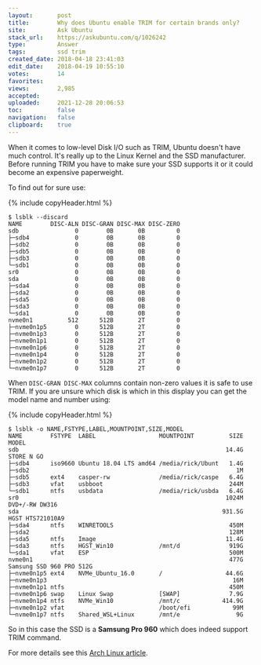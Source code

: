 ```yaml
---
layout:       post
title:        Why does Ubuntu enable TRIM for certain brands only?
site:         Ask Ubuntu
stack_url:    https://askubuntu.com/q/1026242
type:         Answer
tags:         ssd trim
created_date: 2018-04-18 23:41:03
edit_date:    2018-04-19 10:55:10
votes:        14
favorites:    
views:        2,985
accepted:     
uploaded:     2021-12-28 20:06:53
toc:          false
navigation:   false
clipboard:    true
---
```


When it comes to low-level Disk I/O such as TRIM, Ubuntu doesn't have much control. It's really up to the Linux Kernel and the SSD manufacturer. Before running TRIM you have to make sure your SSD supports it or it could become an expensive paperweight.

To find out for sure use:

{% include copyHeader.html %}
``` 
$ lsblk --discard
NAME        DISC-ALN DISC-GRAN DISC-MAX DISC-ZERO
sdb                0        0B       0B         0
├─sdb4             0        0B       0B         0
├─sdb2             0        0B       0B         0
├─sdb5             0        0B       0B         0
├─sdb3             0        0B       0B         0
└─sdb1             0        0B       0B         0
sr0                0        0B       0B         0
sda                0        0B       0B         0
├─sda4             0        0B       0B         0
├─sda2             0        0B       0B         0
├─sda5             0        0B       0B         0
├─sda3             0        0B       0B         0
└─sda1             0        0B       0B         0
nvme0n1          512      512B       2T         0
├─nvme0n1p5        0      512B       2T         0
├─nvme0n1p3        0      512B       2T         0
├─nvme0n1p1        0      512B       2T         0
├─nvme0n1p6        0      512B       2T         0
├─nvme0n1p4        0      512B       2T         0
├─nvme0n1p2        0      512B       2T         0
└─nvme0n1p7        0      512B       2T         0

```

When `DISC-GRAN DISC-MAX` columns contain non-zero values it is safe to use TRIM. If you are unsure which disk is which in this display you can get the model name and number using:

{% include copyHeader.html %}
``` 
$ lsblk -o NAME,FSTYPE,LABEL,MOUNTPOINT,SIZE,MODEL
NAME        FSTYPE  LABEL                  MOUNTPOINT          SIZE MODEL
sdb                                                           14.4G STORE N GO      
├─sdb4      iso9660 Ubuntu 18.04 LTS amd64 /media/rick/Ubunt   1.4G 
├─sdb2                                                           1M 
├─sdb5      ext4    casper-rw              /media/rick/caspe   6.4G 
├─sdb3      vfat    usbboot                                    244M 
└─sdb1      ntfs    usbdata                /media/rick/usbda   6.4G 
sr0                                                           1024M DVD+/-RW DW316  
sda                                                          931.5G HGST HTS721010A9
├─sda4      ntfs    WINRETOOLS                                 450M 
├─sda2                                                         128M 
├─sda5      ntfs    Image                                     11.4G 
├─sda3      ntfs    HGST_Win10             /mnt/d              919G 
└─sda1      vfat    ESP                                        500M 
nvme0n1                                                        477G Samsung SSD 960 PRO 512G
├─nvme0n1p5 ext4    NVMe_Ubuntu_16.0       /                  44.6G 
├─nvme0n1p3                                                     16M 
├─nvme0n1p1 ntfs                                               450M 
├─nvme0n1p6 swap    Linux Swap             [SWAP]              7.9G 
├─nvme0n1p4 ntfs    NVMe_Win10             /mnt/c            414.9G 
├─nvme0n1p2 vfat                           /boot/efi            99M 
└─nvme0n1p7 ntfs    Shared_WSL+Linux       /mnt/e                9G 

```

So in this case the SSD is a **Samsung Pro 960** which does indeed support TRIM command.

For more details see this [Arch Linux article][1].


  [1]: https://wiki.archlinux.org/index.php/Solid_State_Drive
